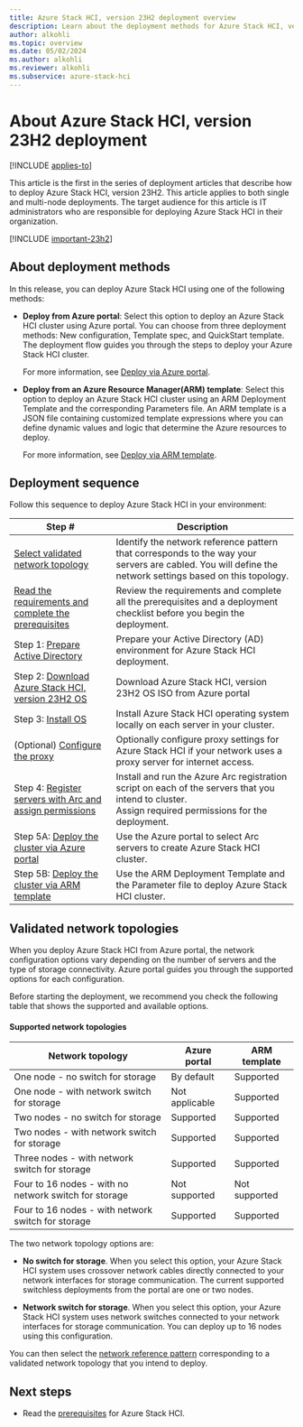 ```yaml
---
title: Azure Stack HCI, version 23H2 deployment overview 
description: Learn about the deployment methods for Azure Stack HCI, version 23H2.
author: alkohli
ms.topic: overview
ms.date: 05/02/2024
ms.author: alkohli
ms.reviewer: alkohli
ms.subservice: azure-stack-hci
---
```


# About Azure Stack HCI, version 23H2 deployment

[!INCLUDE [applies-to](../../includes/hci-applies-to-23h2.md)]

This article is the first in the series of deployment articles that describe how to deploy Azure Stack HCI, version 23H2. This article applies to both single and multi-node deployments. The target audience for this article is IT administrators who are responsible for deploying Azure Stack HCI in their organization.

[!INCLUDE [important-23h2](../../includes/hci-important-deploy-23h2.md)]

## About deployment methods

In this release, you can deploy Azure Stack HCI using one of the following methods:

- **Deploy from Azure portal**: Select this option to deploy an Azure Stack HCI cluster using Azure portal. You can choose from three deployment methods: New configuration, Template spec, and QuickStart template. The deployment flow guides you through the steps to deploy your Azure Stack HCI cluster.

    For more information, see [Deploy via Azure portal](deploy-via-portal.md).

- **Deploy from an Azure Resource Manager(ARM) template**: Select this option to deploy an Azure Stack HCI cluster using an ARM Deployment Template and the corresponding Parameters file. An ARM template is a JSON file containing customized template expressions where you can define dynamic values and logic that determine the Azure resources to deploy. 

    For more information, see [Deploy via ARM template](deployment-azure-resource-manager-template.md).

## Deployment sequence

Follow this sequence to deploy Azure Stack HCI in your environment:

| Step # | Description |
|--|--|
| [Select validated network topology](#validated-network-topologies) | Identify the network reference pattern that corresponds to the way your servers are cabled. You will define the network settings based on this topology. |
| [Read the requirements and complete the prerequisites](./deployment-prerequisites.md) | Review the requirements and complete all the prerequisites and a deployment checklist before you begin the deployment. |
| Step 1: [Prepare Active Directory](./deployment-prep-active-directory.md) | Prepare your Active Directory (AD) environment for Azure Stack HCI deployment. |
| Step 2: [Download Azure Stack HCI, version 23H2 OS](./download-azure-stack-hci-23h2-software.md) | Download Azure Stack HCI, version 23H2 OS ISO from Azure portal |
| Step 3: [Install OS](./deployment-install-os.md) | Install Azure Stack HCI operating system locally on each server in your cluster. |
| (Optional) [Configure the proxy](../manage/configure-proxy-settings.md) | Optionally configure proxy settings for Azure Stack HCI if your network uses a proxy server for internet access. |
| Step 4: [Register servers with Arc and assign permissions](./deployment-arc-register-server-permissions.md) | Install and run the Azure Arc registration script on each of the servers that you intend to cluster.<br> Assign required permissions for the deployment. |
| Step 5A: [Deploy the cluster via Azure portal](./deploy-via-portal.md) | Use the Azure portal to select Arc servers to create Azure Stack HCI cluster. |
| Step 5B: [Deploy the cluster via ARM template](deployment-azure-resource-manager-template.md) | Use the ARM Deployment Template and the Parameter file to deploy Azure Stack HCI cluster. |

## Validated network topologies

When you deploy Azure Stack HCI from Azure portal, the network configuration options vary depending on the number of servers and the type of storage connectivity. Azure portal guides you through the supported options for each configuration.

Before starting the deployment, we recommend you check the following table that shows the supported and available options.

#### Supported network topologies

|Network topology|Azure portal|ARM template|
|---|---|---|
|One node - no switch for storage|By default|Supported|
|One node - with network switch for storage|Not applicable|Supported|
|Two nodes - no switch for storage|Supported|Supported|
|Two nodes - with network switch for storage|Supported|Supported|
|Three nodes - with network switch for storage|Supported|Supported|
|Four to 16 nodes - with no network switch for storage|Not supported|Not supported|
|Four to 16 nodes - with network switch for storage|Supported|Supported|

The two network topology options are:

- **No switch for storage**. When you select this option, your Azure Stack HCI system uses crossover network cables directly connected to your network interfaces for storage communication. The current supported switchless deployments from the portal are one or two nodes.

- **Network switch for storage**. When you select this option, your Azure Stack HCI system uses network switches connected to your network interfaces for storage communication. You can deploy up to 16 nodes using this configuration.

You can then select the [network reference pattern](../plan/choose-network-pattern.md) corresponding to a validated network topology that you intend to deploy.

## Next steps

- Read the [prerequisites](./deployment-prerequisites.md) for Azure Stack HCI.
